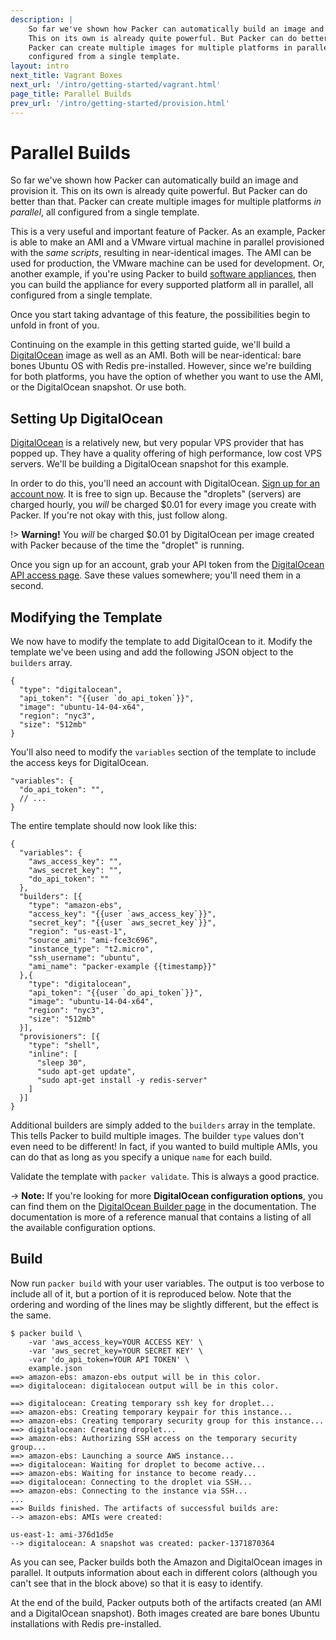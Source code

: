 ```yaml
---
description: |
    So far we've shown how Packer can automatically build an image and provision it.
    This on its own is already quite powerful. But Packer can do better than that.
    Packer can create multiple images for multiple platforms in parallel, all
    configured from a single template.
layout: intro
next_title: Vagrant Boxes
next_url: '/intro/getting-started/vagrant.html'
page_title: Parallel Builds
prev_url: '/intro/getting-started/provision.html'
---
```


# Parallel Builds

So far we've shown how Packer can automatically build an image and provision it.
This on its own is already quite powerful. But Packer can do better than that.
Packer can create multiple images for multiple platforms *in parallel*, all
configured from a single template.

This is a very useful and important feature of Packer. As an example, Packer is
able to make an AMI and a VMware virtual machine in parallel provisioned with
the *same scripts*, resulting in near-identical images. The AMI can be used for
production, the VMware machine can be used for development. Or, another example,
if you're using Packer to build [software
appliances](https://en.wikipedia.org/wiki/Software_appliance), then you can
build the appliance for every supported platform all in parallel, all configured
from a single template.

Once you start taking advantage of this feature, the possibilities begin to
unfold in front of you.

Continuing on the example in this getting started guide, we'll build a
[DigitalOcean](http://www.digitalocean.com) image as well as an AMI. Both will
be near-identical: bare bones Ubuntu OS with Redis pre-installed. However, since
we're building for both platforms, you have the option of whether you want to
use the AMI, or the DigitalOcean snapshot. Or use both.

## Setting Up DigitalOcean

[DigitalOcean](https://www.digitalocean.com/) is a relatively new, but very
popular VPS provider that has popped up. They have a quality offering of high
performance, low cost VPS servers. We'll be building a DigitalOcean snapshot for
this example.

In order to do this, you'll need an account with DigitalOcean. [Sign up for an
account now](https://www.digitalocean.com/). It is free to sign up. Because the
"droplets" (servers) are charged hourly, you *will* be charged \$0.01 for every
image you create with Packer. If you're not okay with this, just follow along.

!&gt; **Warning!** You *will* be charged \$0.01 by DigitalOcean per image
created with Packer because of the time the "droplet" is running.

Once you sign up for an account, grab your API token from the [DigitalOcean API
access page](https://cloud.digitalocean.com/settings/applications). Save these
values somewhere; you'll need them in a second.

## Modifying the Template

We now have to modify the template to add DigitalOcean to it. Modify the
template we've been using and add the following JSON object to the `builders`
array.

``` {.javascript}
{
  "type": "digitalocean",
  "api_token": "{{user `do_api_token`}}",
  "image": "ubuntu-14-04-x64",
  "region": "nyc3",
  "size": "512mb"
}
```

You'll also need to modify the `variables` section of the template to include
the access keys for DigitalOcean.

``` {.javascript}
"variables": {
  "do_api_token": "",
  // ...
}
```

The entire template should now look like this:

``` {.javascript}
{
  "variables": {
    "aws_access_key": "",
    "aws_secret_key": "",
    "do_api_token": ""
  },
  "builders": [{
    "type": "amazon-ebs",
    "access_key": "{{user `aws_access_key`}}",
    "secret_key": "{{user `aws_secret_key`}}",
    "region": "us-east-1",
    "source_ami": "ami-fce3c696",
    "instance_type": "t2.micro",
    "ssh_username": "ubuntu",
    "ami_name": "packer-example {{timestamp}}"
  },{
    "type": "digitalocean",
    "api_token": "{{user `do_api_token`}}",
    "image": "ubuntu-14-04-x64",
    "region": "nyc3",
    "size": "512mb"
  }],
  "provisioners": [{
    "type": "shell",
    "inline": [
      "sleep 30",
      "sudo apt-get update",
      "sudo apt-get install -y redis-server"
    ]
  }]
}
```

Additional builders are simply added to the `builders` array in the template.
This tells Packer to build multiple images. The builder `type` values don't even
need to be different! In fact, if you wanted to build multiple AMIs, you can do
that as long as you specify a unique `name` for each build.

Validate the template with `packer validate`. This is always a good practice.

-&gt; **Note:** If you're looking for more **DigitalOcean configuration
options**, you can find them on the [DigitalOcean Builder
page](/docs/builders/digitalocean.html) in the documentation. The documentation
is more of a reference manual that contains a listing of all the available
configuration options.

## Build

Now run `packer build` with your user variables. The output is too verbose to
include all of it, but a portion of it is reproduced below. Note that the
ordering and wording of the lines may be slightly different, but the effect is
the same.

``` {.text}
$ packer build \
    -var 'aws_access_key=YOUR ACCESS KEY' \
    -var 'aws_secret_key=YOUR SECRET KEY' \
    -var 'do_api_token=YOUR API TOKEN' \
    example.json
==> amazon-ebs: amazon-ebs output will be in this color.
==> digitalocean: digitalocean output will be in this color.

==> digitalocean: Creating temporary ssh key for droplet...
==> amazon-ebs: Creating temporary keypair for this instance...
==> amazon-ebs: Creating temporary security group for this instance...
==> digitalocean: Creating droplet...
==> amazon-ebs: Authorizing SSH access on the temporary security group...
==> amazon-ebs: Launching a source AWS instance...
==> digitalocean: Waiting for droplet to become active...
==> amazon-ebs: Waiting for instance to become ready...
==> digitalocean: Connecting to the droplet via SSH...
==> amazon-ebs: Connecting to the instance via SSH...
...
==> Builds finished. The artifacts of successful builds are:
--> amazon-ebs: AMIs were created:

us-east-1: ami-376d1d5e
--> digitalocean: A snapshot was created: packer-1371870364
```

As you can see, Packer builds both the Amazon and DigitalOcean images in
parallel. It outputs information about each in different colors (although you
can't see that in the block above) so that it is easy to identify.

At the end of the build, Packer outputs both of the artifacts created (an AMI
and a DigitalOcean snapshot). Both images created are bare bones Ubuntu
installations with Redis pre-installed.
